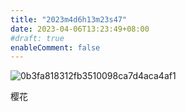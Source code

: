 ```yaml
---
title: "2023m4d6h13m23s47"
date: 2023-04-06T13:23:49+08:00
#draft: true
enableComment: false
---
```


![0b3fa818312fb3510098ca7d4aca4af1](https://photos.liuzhenyi.net/images/4a9b96aac548d2eeb4289085794bb273.jpg)

樱花
